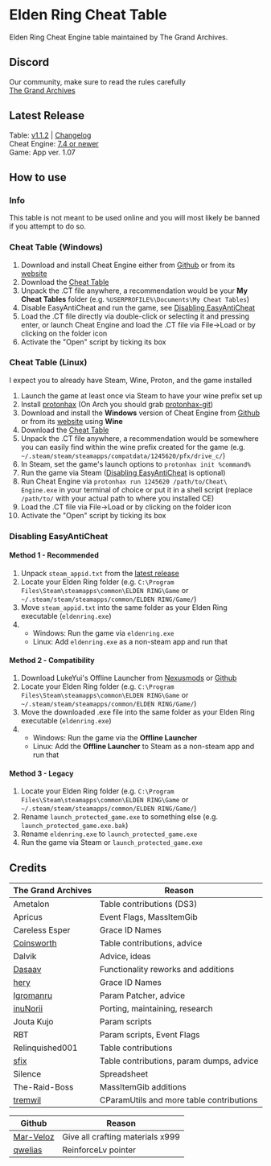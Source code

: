 # Elden Ring Cheat Table
Elden Ring Cheat Engine table maintained by The Grand Archives.

## Discord
Our community, make sure to read the rules carefully  
[The Grand Archives](https://discord.io/the-grand-archives)

## Latest Release
Table: [v1.1.2](https://github.com/The-Grand-Archives/Elden-Ring-CT-TGA/releases/latest) | [Changelog](/CHANGELOG.md)  
Cheat Engine: [7.4 or newer](https://github.com/cheat-engine/cheat-engine/releases)  
Game: App ver. 1.07

## How to use
### Info 
This table is not meant to be used online and you will most likely be banned if you attempt to do so. 
### Cheat Table (Windows)
1. Download and install Cheat Engine either from [Github](https://github.com/cheat-engine/cheat-engine/releases) or from its [website](https://cheatengine.org/) 
2. Download the [Cheat Table](https://github.com/The-Grand-Archives/Elden-Ring-CT-TGA/releases)
3. Unpack the .CT file anywhere, a recommendation would be your **My Cheat Tables** folder (e.g. `%USERPROFILE%\Documents\My Cheat Tables`) 
4. Disable EasyAntiCheat and run the game, see [Disabling EasyAntiCheat](#disabling-easyanticheat)
5. Load the .CT file directly via double-click or selecting it and pressing enter, or launch Cheat Engine and load the .CT file via File->Load or by clicking on the folder icon
6. Activate the "Open" script by ticking its box
### Cheat Table (Linux)
I expect you to already have Steam, Wine, Proton, and the game installed
1. Launch the game at least once via Steam to have your wine prefix set up
2. Install [protonhax](https://github.com/jcnils/protonhax) (On Arch you should grab [protonhax-git](https://aur.archlinux.org/packages/protonhax-git))
3. Download and install the **Windows** version of Cheat Engine from [Github](https://github.com/cheat-engine/cheat-engine/releases) or from its [website](https://cheatengine.org/) using **Wine**
4. Download the [Cheat Table](https://github.com/The-Grand-Archives/Elden-Ring-CT-TGA/releases) 
5. Unpack the .CT file anywhere, a recommendation would be somewhere you can easily find within the wine prefix created for the game (e.g. `~/.steam/steam/steamapps/compatdata/1245620/pfx/drive_c/`)
6. In Steam, set the game's launch options to `protonhax init %command%`
7. Run the game via Steam ([Disabling EasyAntiCheat](#disabling-easyanticheat) is optional)
8. Run Cheat Engine via `protonhax run 1245620 /path/to/Cheat\ Engine.exe` in your terminal of choice or put it in a shell script (replace `/path/to/` with your actual path to where you installed CE)
9. Load the .CT file via File->Load or by clicking on the folder icon
10. Activate the "Open" script by ticking its box
### Disabling EasyAntiCheat 
#### Method 1 - Recommended 
1. Unpack `steam_appid.txt` from the [latest release](https://github.com/The-Grand-Archives/Elden-Ring-CT-TGA/releases/latest) 
2. Locate your Elden Ring folder (e.g. `C:\Program Files\Steam\steamapps\common\ELDEN RING\Game` or `~/.steam/steam/steamapps/common/ELDEN RING/Game/`) 
3. Move `steam_appid.txt` into the same folder as your Elden Ring executable (`eldenring.exe`) 
4. - Windows: Run the game via `eldenring.exe` 
   - Linux: Add `eldenring.exe` as a non-steam app and run that
#### Method 2 - Compatibility 
1. Download LukeYui's Offline Launcher from [Nexusmods](https://www.nexusmods.com/eldenring/mods/98) or [Github](https://github.com/LukeYui/launch_modded_eldenring) 
2. Locate your Elden Ring folder (e.g. `C:\Program Files\Steam\steamapps\common\ELDEN RING\Game` or `~/.steam/steam/steamapps/common/ELDEN RING/Game/`) 
3. Move the downloaded .exe file into the same folder as your Elden Ring executable (`eldenring.exe`) 
4. - Windows: Run the game via the **Offline Launcher** 
   - Linux: Add the **Offline Launcher** to Steam as a non-steam app and run that
#### Method 3 - Legacy
1. Locate your Elden Ring folder (e.g. `C:\Program Files\Steam\steamapps\common\ELDEN RING\Game` or `~/.steam/steam/steamapps/common/ELDEN RING/Game/`) 
2. Rename `launch_protected_game.exe` to something else (e.g. `launch_protected_game.exe.bak`) 
3. Rename `eldenring.exe` to `launch_protected_game.exe` 
4. Run the game via Steam or `launch_protected_game.exe`

## Credits
The Grand Archives | Reason               
------------- | ---------------------
Ametalon | Table contributions (DS3)
Apricus | Event Flags, MassItemGib
Careless Esper | Grace ID Names
[Coinsworth](https://github.com/LukeYui/) | Table contributions, advice
Dalvik | Advice, ideas
[Dasaav](https://github.com/Dasaav-dsv) | Functionality reworks and additions
[hery](https://github.com/heryoff) | Grace ID Names
[Igromanru](https://github.com/igromanru) | Param Patcher, advice
[inuNorii](https://github.com/inuNorii) | Porting, maintaining, research
Jouta Kujo | Param scripts
RBT | Param scripts, Event Flags
Relinquished001 | Table contributions
[sfix](https://github.com/garyttierney) | Table contributions, param dumps, advice
Silence | Spreadsheet
The-Raid-Boss | MassItemGib additions
[tremwil](https://github.com/tremwil/) | CParamUtils and more table contributions

Github | Reason   
------------- | ---------------------
[Mar-Veloz](https://github.com/Mar-Veloz) | Give all crafting materials x999
[qwelias](https://github.com/qwelias) | ReinforceLv pointer
